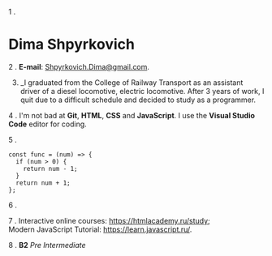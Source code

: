 1 .


# Dima Shpyrkovich 

2 .
__E-mail__: Shpyrkovich.Dima@gmail.com. 

3.
      _I graduated from the College of Railway Transport as an assistant driver of a diesel locomotive, electric locomotive. After 3 years of work, I quit due to a difficult schedule and decided to study as a programmer.


4 .
I'm not bad at **Git**, **HTML**, **CSS** and **JavaScript**. I use the **Visual Studio Code** editor for coding.   


 5 .      


```
const func = (num) => {  
  if (num > 0) {  
    return num - 1;  
  }
  return num + 1;  
};  
```
6 .  


7 .
Interactive online courses: <https://htmlacademy.ru/study>;               
  Modern JavaScript Tutorial: <https://learn.javascript.ru/>.  



8 .
 **B2** *Pre Intermediate*